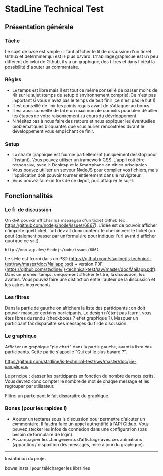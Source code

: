 # StadLine Technical Test

## Présentation générale

### Tâche

Le sujet de base est simple : il faut afficher le fil de discussion d'un ticket Github et déterminer qui est le plus bavard. L'habillage graphique est un peu différent de celui de Github, il y a un graphique, des filtres et dans l'idéal la possibilité d'ajouter un commentaire.

### Règles

* Le temps est libre mais il est tout de même conseillé de passer moins de 4h sur le sujet (temps de setup d'environnement compris). Ce n'est pas important si vous n'avez pas le temps de tout finir (ce n'est pas le but !)
* Il est conseillé de finir les points requis avant de s'attaquer au bonus.
* Il est aussi conseillé de faire un maximum de commits pour bien détailler les étapes de votre raisonnement au cours du développement.
* N'hésitez pas à nous faire des retours et nous expliquer les éventuelles problématiques bloquantes que vous auriez rencontrées durant le développement vous empéchant de finir.

### Setup

* La charte graphique est fournie partiellement (uniquement desktop pour l'instant). Vous pouvez utiliser un framework CSS. L'appli doit être responsive, avec le Desktop et le Smartphone en cibles principales.
* Vous pouvez utiliser un serveur NodeJS pour compiler vos fichiers, mais l'application doit pouvoir tourner entièrement dans le navigateur.
* Vous pouvez faire un fork de ce dépot, puis attaquer le sujet.

## Fonctionnalités

### Le fil de discussion

On doit pouvoir afficher les messages d'un ticket Github (ex : https://github.com/nodejs/node/issues/6867). L'idée est de pouvoir afficher n'importe quel ticket, l'url devrait donc contenir le chemin vers le ticket (on peut également passer par un formulaire pour indiquer l'url avant d'afficher quoi que ce soit).

```
http://mon-app.dev/#nodejs/node/issues/6867
```

Le style est fourni dans un PSD (https://github.com/stadline/js-technical-test/raw/master/doc/Mailapp.psd) + version PDF (https://github.com/stadline/js-technical-test/raw/master/doc/Mailapp.pdf).
Dans un premier temps, uniquement afficher le titre, la discussion, les avatars. Vous pouvez faire une distinction entre l'auteur de la discussion et les autres intervenants.

### Les filtres

Dans la partie de gauche on affichera la liste des participants : on doit pouvoir masquer certains participants. Le design n'étant pas fourni, vous êtes libres du rendu (checkboxes ? effet graphique ?). Masquer un participant fait disparaitre ses messages du fil de discussion.

### Le graphique

Afficher un graphique "pie chart" dans la partie gauche, avant la liste des participants. Cette partie s'appelle "Qui est le plus bavard ?".

https://github.com/stadline/js-technical-test/raw/master/doc/pie-sample.png

Le principe : classer les participants en fonction du nombre de mots écrits. Vous devrez donc compter le nombre de mot de chaque message et les regrouper par utilisateur.

Filtrer un participant le fait disparaitre du graphique.

### Bonus (pour les rapides !)

 * Ajouter un textarea sous la discussion pour permettre d'ajouter un commentaire. Il faudra faire un appel authentifié à l'API Github. Vous pouvez stocker les infos de connexion dans une configuration (pas besoin de formulaire de login).
 * Accompagner les changements d'affichage avec des animations (apparition / disparition des messages, mise à jour du graphique).




----------------------------------------------------------------------------------------------------------------------------


Installation du projet 

bower install pour télécharger les librairies